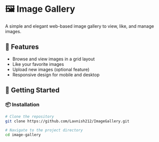 # 🖼️ Image Gallery

A simple and elegant web-based image gallery to view, like, and manage images.

## 🌟 Features

- Browse and view images in a grid layout
- Like your favorite images
- Upload new images (optional feature)
- Responsive design for mobile and desktop

## 🚀 Getting Started

### 📦 Installation

```bash
# Clone the repository
git clone https://github.com/Lavnish212/ImageGallery.git

# Navigate to the project directory
cd image-gallery
